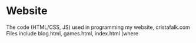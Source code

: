 # Website
The code (HTML/CSS, JS) used in programming my website, cristafalk.com
Files include blog.html, games.html, index.html (where <script> is located), photos.html, and my_style.css
Website is for personal use and programming practice
